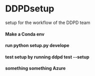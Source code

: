 # DDPDsetup
setup for the workflow of the DDPD team

#### Make a Conda env

#### run python setup.py develope

#### test setup by running ddpd test --setup

#### something something Azure
